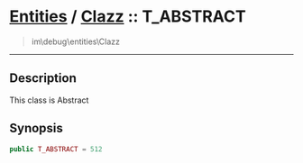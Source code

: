 # [Entities](entities.md) / [Clazz](entities-Clazz.md) :: T_ABSTRACT
 > im\debug\entities\Clazz
____

## Description
This class is Abstract

## Synopsis
```php
public T_ABSTRACT = 512
```
